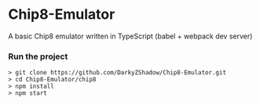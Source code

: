 # Chip8-Emulator
A basic Chip8 emulator written in TypeScript (babel + webpack dev server)

### Run the project
```
> git clone https://github.com/DarkyZShadow/Chip8-Emulator.git
> cd Chip8-Emulator/chip8
> npm install
> npm start
```
